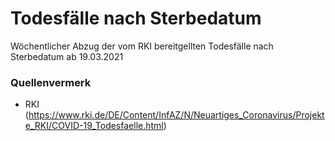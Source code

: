 # Todesfälle nach Sterbedatum

Wöchentlicher Abzug der vom RKI bereitgellten Todesfälle nach Sterbedatum ab 19.03.2021

### Quellenvermerk

- RKI (https://www.rki.de/DE/Content/InfAZ/N/Neuartiges_Coronavirus/Projekte_RKI/COVID-19_Todesfaelle.html)
